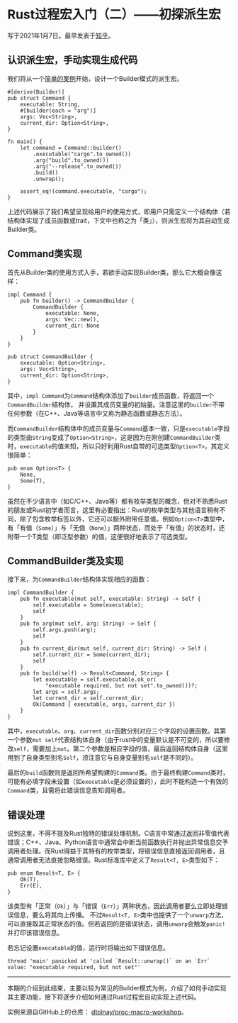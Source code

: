 # Rust过程宏入门（二）——初探派生宏 
写于2021年1月7日。最早发表于[知乎](https://zhuanlan.zhihu.com/p/342664529)。

## 认识派生宏，手动实现生成代码
我们将从一个[简单的案例](https://link.zhihu.com/?target=https%3A//github.com/whjpji/proc-macro-workshop%23derive-macro-derivebuilder)开始，设计一个Builder模式的派生宏。

```rust,ignore
#[derive(Builder)]
pub struct Command {
    executable: String,
    #[builder(each = "arg")]
    args: Vec<String>,
    current_dir: Option<String>,
}

fn main() {
    let command = Command::builder()
        .executable("cargo".to_owned())
        .arg("build".to_owned())
        .arg("--release".to_owned())
        .build()
        .unwrap();

    assert_eq!(command.executable, "cargo");
}
```

上述代码展示了我们希望呈现给用户的使用方式，即用户只需定义一个结构体（若结构体实现了成员函数或trait，下文中也称之为「类」），则派生宏将为其自动生成Builder类。

## Command类实现
首先从Builder类的使用方式入手，若欲手动实现Builder类，那么它大概会像这样：

```rust,ignore
impl Command {
    pub fn builder() -> CommandBuilder {
        CommandBuilder {
            executable: None,
            args: Vec::new(),
            current_dir: None
        }
    }
}

pub struct CommandBuilder {
    executable: Option<String>,
    args: Vec<String>,
    current_dir: Option<String>,
}
```

其中，`impl Command`为`Command`结构体添加了`builder`成员函数，将返回一个`CommandBuilder`结构体， 并设置其成员变量的初始量。注意这里的`builder`不带任何参数（在C++、Java等语言中又称为静态函数或静态方法）。 

而`CommandBuilder`结构体中的成员变量与`Command`基本一致，只是`executable`字段的类型由`String`变成了`Option<String>`，这是因为在刚创建`CommandBuilder`类时，`executable`的值未知，所以只好利用Rust自带的可选类型`Option<T>`，其定义很简单：

```rust,ignore
pub enum Option<T> {
    None,
    Some(T),
}
```

虽然在不少语言中（如C/C++、Java等）都有枚举类型的概念，但对不熟悉Rust的朋友或Rust初学者而言，这里有必要指出：Rust的枚举类型与其他语言稍有不同，除了包含枚举标签以外，它还可以额外附带任意值。例如`Option<T>`类型中，有「有值（`Some`）」与「无值（`None`）」两种状态，而处于「有值」的状态时，还附带一个T类型（即泛型参数）的值，这便很好地表示了可选类型。

## CommandBuilder类及实现
接下来，为`CommandBuilder`结构体实现相应的函数： 

```rust,ignore
impl CommandBuilder {
    pub fn executable(mut self, executable: String) -> Self {
        self.executable = Some(executable);
        self
    }
    pub fn arg(mut self, arg: String) -> Self {
        self.args.push(arg);
        self
    }
    pub fn current_dir(mut self, current_dir: String) -> Self {
        self.current_dir = Some(current_dir);
        self
    }
    pub fn build(self) -> Result<Command, String> {
        let executable = self.executable.ok_or(
            "executable required, but not set".to_owned())?;
        let args = self.args;
        let current_dir = self.current_dir;
        Ok(Command { executable, args, current_dir })
    }
}
```

其中，`executable`、`arg`、`current_dir`函数分别对应三个字段的设置函数。其第一个参数`mut self`代表结构体自身（由于rust中的变量默认是不可变的，所以要修改`self`，需要加上`mut`。第二个参数是相应字段的值，最后返回结构体自身（这里用到了自身类型别名`Self`，须注意它与自身变量别名`self`是不同的）。

最后的`build`函数则是返回所希望构建的`Command`类。由于最终构建`Command`类时，可能有必填字段未设置（如`executable`是必须设置的），此时不能构造一个有效的`Command`类，且需将此错误信息告知调用者。

## 错误处理
说到这里，不得不提及Rust独特的错误处理机制。C语言中常通过返回非零值代表错误；C++、Java、Python语言中通常会中断当前函数执行并抛出异常信息交予调用者处理。而Rust得益于其特有的枚举类型，将错误信息直接返回调用者，且通常调用者无法直接忽略错误。Rust标准库中定义了`Result<T, E>`类型如下：

```rust,ignore
pub enum Result<T, E> {
    Ok(T),
    Err(E),
}
```

该类型有「正常（`Ok`）」与「错误（`Err`）」两种状态，因此调用者要么立即处理错误信息，要么将其向上传播。 不过`Result<T, E>`类中也提供了一个`unwarp`方法，可以直接取其正常状态的值。但若返回的是错误状态，调用`unwarp`会触发`panic!`并打印该错误信息。

若忘记设置`executable`的值，运行时将输出如下错误信息。 

```plaintext
thread 'main' panicked at 'called `Result::unwrap()` on an `Err` value: "executable required, but not set"' 
```

---

本期的介绍到此结束，主要以较为常见的Builder模式为例，介绍了如何手动实现其主要功能，接下将逐步介绍如何通过Rust过程宏自动实现上述代码。

实例来源自GitHub上的仓库： [dtolnay/proc-macro-workshop](https://github.com/dtolnay/proc-macro-workshop/​)。